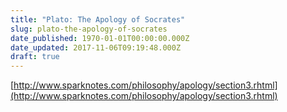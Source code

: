 ```yaml
---
title: "Plato: The Apology of Socrates"
slug: plato-the-apology-of-socrates
date_published: 1970-01-01T00:00:00.000Z
date_updated: 2017-11-06T09:19:48.000Z
draft: true
---
```


[http://www.sparknotes.com/philosophy/apology/section3.rhtml](http://www.sparknotes.com/philosophy/apology/section3.rhtml)
